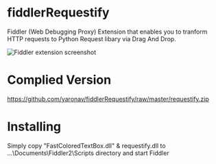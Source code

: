 # fiddlerRequestify
Fiddler (Web Debugging Proxy) Extension that enables you to tranform HTTP requests to Python Request libary via Drag And Drop.

![Fiddler extension screenshot](https://github.com/yaronav/fiddlerRequestify/raw/master/Fiddler.PNG)


# Complied Version

https://github.com/yaronav/fiddlerRequestify/raw/master/requestify.zip


# Installing

Simply copy "FastColoredTextBox.dll" & requestify.dll to ...\Documents\Fiddler2\Scripts directory and start Fiddler



